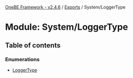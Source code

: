 [OneBE Framework - v2.4.6](../README.md) / [Exports](../modules.md) / System/LoggerType

# Module: System/LoggerType

## Table of contents

### Enumerations

- [LoggerType](../enums/System_LoggerType.LoggerType.md)
